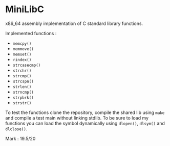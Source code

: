 # MiniLibC
x86_64 assembly implementation of C standard library functions.

Implemented functions :
- ``memcpy()``
- ``memmove()``
- ``memset()``
- ``rindex()``
- ``strcasecmp()``
- ``strchr()``
- ``strcmp()``
- ``strcspn()``
- ``strlen()``
- ``strncmp()``
- ``strpbrk()``
- ``strstr()``

To test the functions clone the repository, compile the shared lib using ``make`` and compile a test main without linking stdlib. To be sure to load my functions you can load the symbol dynamically using ``dlopen()``, ``dlsym()`` and ``dlclose()``.

Mark : 19.5/20
